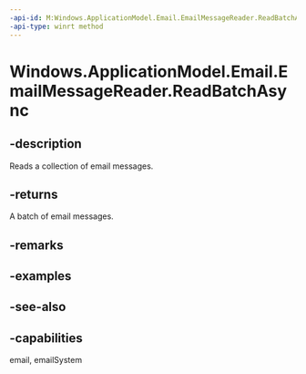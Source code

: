 ```yaml
---
-api-id: M:Windows.ApplicationModel.Email.EmailMessageReader.ReadBatchAsync
-api-type: winrt method
---
```


<!-- Method syntax
public Windows.Foundation.IAsyncOperation<Windows.ApplicationModel.Email.EmailMessageBatch> ReadBatchAsync()
-->

# Windows.ApplicationModel.Email.EmailMessageReader.ReadBatchAsync

## -description
Reads a collection of email messages.

## -returns
A batch of email messages.

## -remarks

## -examples

## -see-also

## -capabilities
email, emailSystem
